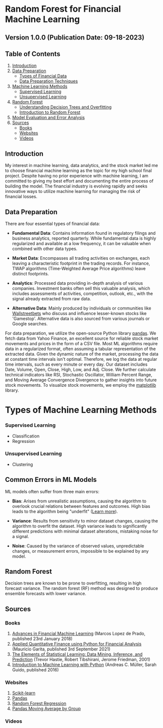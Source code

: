# Random Forest for Financial Machine Learning
## Version 1.0.0 (Publication Date: 09-18-2023)

## Table of Contents
1. [Introduction](#introduction)
2. [Data Preparation](#data-preparation)
   - [Types of Financial Data](#types-of-financial-data)
   - [Data Preparation Techniques](#data-preparation-techniques)
3. [Machine Learning Methods](#machine-learning-methods)
   - [Supervised Learning](#supervised-learning)
   - [Unsupervised Learning](#unsupervised-learning)
4. [Random Forest](#random-forest)
   - [Understanding Decision Trees and Overfitting](#understanding-decision-trees-and-overfitting)
   - [Introduction to Random Forest](#introduction-to-random-forest)
5. [Model Evaluation and Error Analysis](#model-evaluation-and-error-analysis)
6. [Sources](#sources)
   - [Books](#books)
   - [Websites](#websites)
   - [Videos](#videos)

## Introduction
My interest in machine learning, data analytics, and the stock market led me to choose financial machine learning as the topic for my high school final project. Despite having no prior experience with machine learning, I am committed to giving my best effort and documenting the entire process of building the model. The financial industry is evolving rapidly and seeks innovative ways to utilize machine learning for managing the risk of financial losses.

## Data Preparation
There are four essential types of financial data:

* **Fundamental Data**: Contains information found in regulatory filings and business analytics, reported quarterly. While fundamental data is highly regularized and available at a low frequency, it can be valuable when combined with other data types.

* **Market Data**: Encompasses all trading activities on exchanges, each leaving a characteristic footprint in the trading records. For instance, TWAP algorithms (Time-Weighted Average Price algorithms) leave distinct footprints.

* **Analytics**: Processed data providing in-depth analysis of various companies. Investment banks often sell this valuable analysis, which includes assessments of activities, competition, outlook, etc., with the signal already extracted from raw data.

* **Alternative Data**: Mainly produced by individuals or communities like [Wallstreetbets](https://www.reddit.com/r/wallstreetbets) who discuss and influence lesser-known stocks like 'Gamestop'. Alternative data is also sourced from various journals or Google searches.

For data preparation, we utilize the open-source Python library [pandas](https://pandas.pydata.org/docs/index.html). We fetch data from Yahoo Finance, an excellent source for reliable stock market movements and prices in the form of a CSV file. Most ML algorithms require data in a regularized format, often assuming a tabular representation of the extracted data. Given the dynamic nature of the market, processing the data at constant time intervals isn't optimal. Therefore, we log the data at regular time intervals, such as every minute or every day. Our dataset includes Date, Volume, Open, Close, High, Low, and Adj. Close. We further calculate technical indicators like RSI, Stochastic Oscillator, William Percent Range, and Moving Average Convergence Divergence to gather insights into future stock movements. To visualize stock movements, we employ the [matplotlib](https://matplotlib.org/) library.

# Types of Machine Learning Methods
### Supervised Learning
* Classification
* Regression

### Unsupervised Learning
* Clustering

## Common Errors in ML Models
ML models often suffer from three main errors:

* **Bias**: Arises from unrealistic assumptions, causing the algorithm to overlook crucial relations between features and outcomes. High bias leads to the algorithm being "underfit" ([Learn more](https://www.ibm.com/cloud/learn/underfitting)).

* **Variance**: Results from sensitivity to minor dataset changes, causing the algorithm to overfit the dataset. High variance leads to significantly different predictions with minimal dataset alterations, mistaking noise for a signal.

* **Noise**: Caused by the variance of observed values, unpredictable changes, or measurement errors, impossible to be explained by any model.

## Random Forest
Decision trees are known to be prone to overfitting, resulting in high forecast variance. The random forest (RF) method was designed to produce ensemble forecasts with lower variance.

## Sources
### Books
1. [Advances in Financial Machine Learning](https://www.amazon.com/Advances-Financial-Machine-Learning-Marcos/dp/1119482089) (Marcos Lopez de Prado, published 23rd January 2018)
2. [Applied Quantitative Finance using Python for Financial Analysis](https://www.amazon.com/Applied-Quantitative-Finance-Financial-Analysis/dp/1803231879) (Mauricio Garita, published 3rd September 2021)
3. [The Elements of Statistical Learning: Data Mining, Inference, and Prediction](https://web.stanford.edu/~hastie/Papers/ESLII.pdf) (Trevor Hastie, Robert Tibshirani, Jerome Friedman, 2001)
4. [Introduction to Machine Learning with Python](https://www.amazon.com/Introduction-Machine-Learning-Python-Scientists/dp/1449369413) (Andreas C. Müller, Sarah Guido, published 2016)

### Websites
1. [Scikit-learn](https://scikit-learn.org/stable/)
2. [Pandas](https://pandas.pydata.org/)
3. [Random Forest Regression](https://levelup.gitconnected.com/random-forest-regression-209c0f354c84)
4. [Pandas Moving Average by Group](https://www.statology.org/pandas-moving-average-by-group/)

### Videos